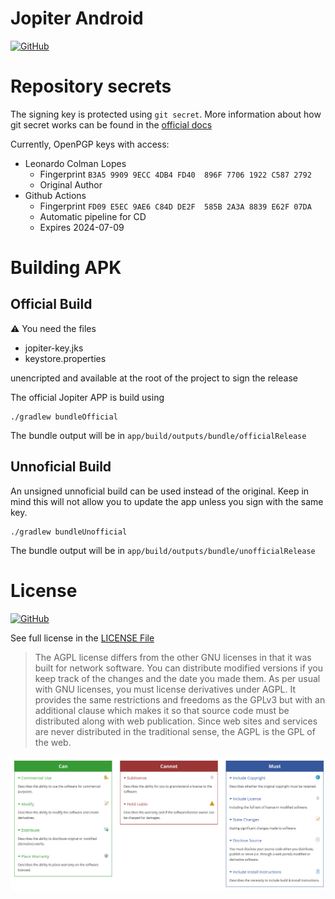 # Jopiter Android

[![GitHub](https://img.shields.io/github/license/JopiterApp/JopiterAndroid)](LICENSE)

# Repository secrets

The signing key is protected using `git secret`. More information about how git secret works can be
found in the [official docs](https://git-secret.io/)

Currently, OpenPGP keys with access:

- Leonardo Colman Lopes
  - Fingerprint `B3A5 9909 9ECC 4DB4 FD40  896F 7706 1922 C587 2792`
  - Original Author
- Github Actions
  - Fingerprint `FD09 E5EC 9AE6 C84D DE2F  585B 2A3A 8839 E62F 07DA`
  - Automatic pipeline for CD
  - Expires 2024-07-09

# Building APK

## Official Build

⚠️ You need the files

- jopiter-key.jks
- keystore.properties

unencripted and available at the root of the project to sign the release

The official Jopiter APP is build using

```
./gradlew bundleOfficial
```

The bundle output will be in `app/build/outputs/bundle/officialRelease`

## Unnoficial Build

An unsigned unnoficial build can be used instead of the original. Keep in mind this will not allow
you to update the app unless you sign with the same key.

```
./gradlew bundleUnofficial
```

The bundle output will be in `app/build/outputs/bundle/unofficialRelease`

# License

[![GitHub](https://img.shields.io/github/license/JopiterApp/JopiterAndroid)](LICENSE)

See full license in the [LICENSE File](LICENSE)

> The AGPL license differs from the other GNU licenses in that it was built for network software. You can distribute modified versions if you keep track of the changes and the date you made them. As per usual with GNU licenses, you must license derivatives under AGPL. It provides the same restrictions and freedoms as the GPLv3 but with an additional clause which makes it so that source code must be distributed along with web publication. Since web sites and services are never distributed in the traditional sense, the AGPL is the GPL of the web.

![img.png](docs/agpl-summary.png)
